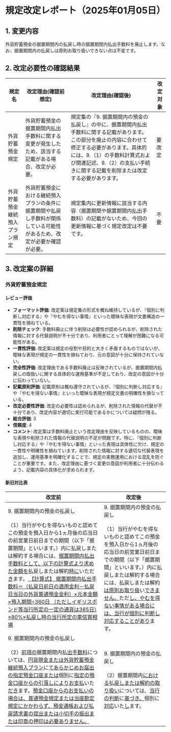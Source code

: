 # 規定改定レポート（2025年01月05日）

## 1. 変更内容

外貨貯蓄預金の据置期間内の払戻し時の据置期間内払出手数料を廃止します。なお、据置期間内の払戻しは原則お取り扱いできない点は不変です。

## 2. 改定必要性の確認結果

| 規定名 | 改定理由(確認前想定) | 改定理由(確認後) | 改定対象 |
|--------|-------------------|----------------|----------|
| 外貨貯蓄預金規定 | 外貨貯蓄預金の据置期間内払出手数料に関する変更が発生したため、該当する記載がある場合、改定が必要。 | 規定集の『9. 据置期間内の預金の払戻し』の中に、据置期間内払出手数料に関する記載があります。この部分を廃止の内容に合わせて修正する必要があります。具体的には、9.（1）の手数料計算式および関連記述、9.（2）の支払い手続きに関する記載を削除または改定する必要があります。 | 要改定 |
| 外貨貯蓄預金継続預入プラン規定 | 外貨貯蓄預金における継続預入プランの条件に据置期間や払戻し手数料が関係している可能性があるため、改定が必要か確認が必要。 | 規定集内に更新情報に該当する内容（据置期間や据置期間内払出手数料）の記載がないため、今回の更新情報に基づく規定改定は不要です。 | 不要 |

## 3. 改定案の詳細

### 外貨貯蓄預金規定

#### レビュー評価

- **フォーマット評価**: 改定案は規定集の形式を概ね維持しているが、『個別に判断し対応する』や『やむを得ない事情』といった曖昧な表現が文書構造の一貫性を損ねている。
- **削除チェック**: 手数料廃止に伴う削除は必要性が認められるが、削除された情報に対する代替説明が不十分であり、利用者にとって理解が困難になる可能性がある。
- **一貫性評価**: 改定案は規定の役割や目的と大きく矛盾するものではないが、曖昧な表現が規定の一貫性を損ねており、元の意図が十分に保持されていない。
- **完全性評価**: 改定理由である手数料廃止は反映されているが、据置期間内払戻しの取扱いに関する具体的な運用基準が不足しており、改定の意図が十分に伝わっていない。
- **記載原則評価**: 記載原則は概ね遵守されているが、『個別に判断し対応する』や『やむを得ない事情』といった曖昧な表現が規定文書の明確性を損なっている。
- **改定必要性評価**: 改定の必要性は認められるが、削除された情報の代替が不十分であり、改定内容が適切に実行可能であるかについては疑問が残る。
- **総合評価**: 3
- **信頼度**: 4
- **コメント**: 改定案は手数料廃止という改定理由を反映しているものの、曖昧な表現や削除された情報の代替説明の不足が問題です。特に、『個別に判断し対応する』や『やむを得ない事情』といった表現は具体性に欠け、規定の一貫性や明確性を損ねています。削除された情報に対する適切な代替表現を追加し、運用基準を明確化することで、規定の実務運用における混乱を防ぐことが重要です。また、改定理由に基づく変更の意図が利用者に十分伝わるよう、記載内容の具体化が求められます。

#### 新旧対比表

| 改定前 | 改定後 |
|--------|--------|
| 9. 据置期間内の預金の払戻し<br><br>（1）当⾏がやむを得ないものと認めてこの預⾦を預⼊⽇から1ヵ⽉後の応当⽇の前営業⽇前⽇までの期間（以下「据置期間」といいます。）内に払戻しまたは解約する場合には、<u>据置期間内払出⼿数料として、以下の計算式より求めた⾦額を</u>払戻しまたは解約<u>時に</u>いただ<u>き</u>ます。<u> 【計算式】 据置期間内払出⼿数料＝（払戻⽇前⽇の適⽤⾦利－払戻⽇当⽇の外貨普通預⾦⾦利）×元本⾦額×預⼊期間÷360⽇ （ただしイギリスポンド等当⾏所定の⼀定の通貨は365⽇）×80%×払戻し時の当⾏所定の電信買相場</u> | 9. 据置期間内の預金の払戻し<br><br>（1）当⾏がやむを得ないものと認めてこの預⾦を預⼊⽇から1ヵ⽉後の応当⽇の前営業⽇前⽇までの期間（以下「据置期間」といいます。）内に払戻しまたは解約する場合には、払戻しまたは解約<u>は原則お取り扱</u>い<u>できません。</u>ただ<u>し、やむを得ない事情がある場合には、当行が個別に判断し対応することがあり</u>ます。 |
| 9. 据置期間内の預金の払戻し<br><br>（2）<u>前項の</u>据置期間内払<u>出⼿数料</u>については、<u>円貨現⾦または外貨貯蓄預⾦継続預⼊プラン</u>に<u>てあらかじめお届出の指定預⾦⼝座または</u>個別に<u>指定の預⾦⼝座からの引落しによりお⽀払</u>いた<u>だき</u>ます。<u>預⾦⼝座からのお⽀払いの場合は、普通預⾦規定または当座勘定規定にかかわらず、預⾦通帳および払戻請求書の提出または⼩切⼿の振出または印章の押印は必要ありません。</u> | 9. 据置期間内の預金の払戻し<br><br>（2）据置期間内<u>における</u>払<u>戻しまたは解約の取り扱い</u>については、<u>当行の判断</u>に<u>基づき、</u>個別に<u>対応</u>いた<u>し</u>ます。 |


